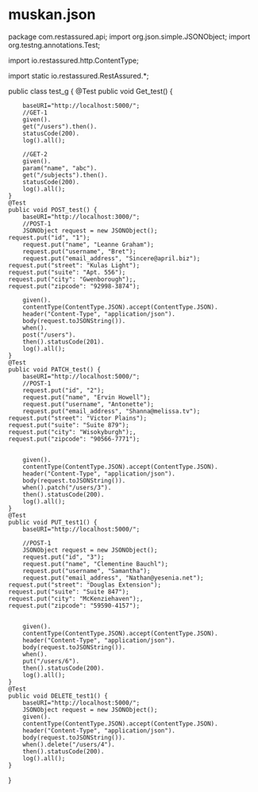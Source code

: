 # muskan.json
package com.restassured.api;
import org.json.simple.JSONObject;
import org.testng.annotations.Test;

import io.restassured.http.ContentType;

import static io.restassured.RestAssured.*;

public class test_g {
	@Test
	public void Get_test() {

		baseURI="http://localhost:5000/";
		//GET-1
		given().
		get("/users").then().
		statusCode(200).
		log().all();

		//GET-2
		given().
		param("name", "abc").
		get("/subjects").then().
		statusCode(200).
		log().all();
	}
	@Test
	public void POST_test() {
		baseURI="http://localhost:3000/";
		//POST-1
		JSONObject request = new JSONObject();
    request.put("id", "1");
		request.put("name", "Leanne Graham");
		request.put("username", "Bret");
		request.put("email_address", "Sincere@april.biz");
    request.put("street": "Kulas Light");
    request.put("suite": "Apt. 556");
    request.put("city": "Gwenborough");,
    request.put("zipcode": "92998-3874");

		given().
		contentType(ContentType.JSON).accept(ContentType.JSON).
		header("Content-Type", "application/json").
		body(request.toJSONString()).
		when().
		post("/users").
		then().statusCode(201).
		log().all();
	}
	@Test	
	public void PATCH_test() {
		baseURI="http://localhost:5000/";
		//POST-1
		request.put("id", "2");
		request.put("name", "Ervin Howell");
		request.put("username", "Antonette");
		request.put("email_address", "Shanna@melissa.tv");
    request.put("street": "Victor Plains");
    request.put("suite": "Suite 879");
    request.put("city": "Wisokyburgh");,
    request.put("zipcode": "90566-7771");


		given().
		contentType(ContentType.JSON).accept(ContentType.JSON).
		header("Content-Type", "application/json").
		body(request.toJSONString()).
		when().patch("/users/3").
		then().statusCode(200).
		log().all();
	}
	@Test	
	public void PUT_test1() {
		baseURI="http://localhost:5000/";

		//POST-1
		JSONObject request = new JSONObject();
		request.put("id", "3");
		request.put("name", "Clementine Bauchl");
		request.put("username", "Samantha");
		request.put("email_address", "Nathan@yesenia.net");
    request.put("street": "Douglas Extension");
    request.put("suite": "Suite 847");
    request.put("city": "McKenziehaven");,
    request.put("zipcode": "59590-4157");


		given().
		contentType(ContentType.JSON).accept(ContentType.JSON).
		header("Content-Type", "application/json").
		body(request.toJSONString()).
		when().
		put("/users/6").
		then().statusCode(200).
		log().all();
	}
	@Test	
	public void DELETE_test1() {
		baseURI="http://localhost:5000/";
		JSONObject request = new JSONObject();
		given().
		contentType(ContentType.JSON).accept(ContentType.JSON).
		header("Content-Type", "application/json").
		body(request.toJSONString()).
		when().delete("/users/4").
		then().statusCode(200).
		log().all();
	}
  


}

